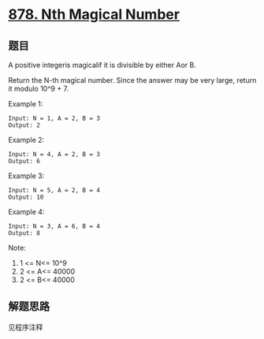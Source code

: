 # [878. Nth Magical Number](https://leetcode-cn.com/problems/nth-magical-number/)

## 题目

A positive integeris magicalif it is divisible by either Aor B.

Return the N-th magical number. Since the answer may be very large, return it modulo 10^9 + 7.

Example 1:

```text
Input: N = 1, A = 2, B = 3
Output: 2
```

Example 2:

```text
Input: N = 4, A = 2, B = 3
Output: 6
```

Example 3:

```text
Input: N = 5, A = 2, B = 4
Output: 10
```

Example 4:

```text
Input: N = 3, A = 6, B = 4
Output: 8
```

Note:

1. 1 <= N<= 10^9
1. 2 <= A<= 40000
1. 2 <= B<= 40000

## 解题思路

见程序注释
